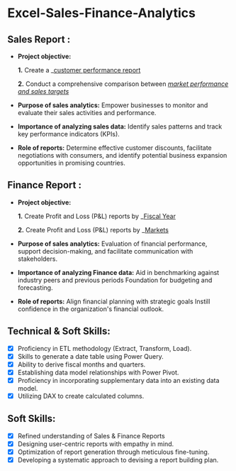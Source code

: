 # Excel-Sales-Finance-Analytics

## Sales Report :


- **Project objective:** 

    **1.** Create a _[customer performance report](https://github.com/vidhisa/Excel-Sales-Finance-Analytics/blob/main/Customer%20Net%20sales%20Performance.pdf )

    **2.** Conduct a comprehensive comparison between _[market performance and sales targets](https://github.com/vidhisa/Excel-Sales-Finance-Analytics/blob/main/Customer%20Net%20sales%20Performance.pdf)_

- **Purpose of sales analytics:** Empower businesses to monitor and evaluate their sales activities and performance.

- **Importance of analyzing sales data:** Identify sales patterns and track key performance indicators (KPIs).

- **Role of reports:** Determine effective customer discounts, facilitate negotiations with consumers, and identify potential business expansion opportunities in promising countries.


## Finance Report :

- **Project objective:** 

    **1.** Create Profit and Loss (P&L) reports by _[Fiscal Year](https://github.com/vidhisa/Excel-Sales-Finance-Analytics/blob/main/P%26%20L%20Year%20File.pdf)

   **2.** Create Profit and Loss (P&L) reports by _[Markets](https://github.com/vidhisa/Excel-Sales-Finance-Analytics/blob/main/Report%201%20P%26L.pdf)

- **Purpose of sales analytics:** Evaluation of financial performance, support decision-making, and facilitate communication with stakeholders.

- **Importance of analyzing Finance data:** Aid in benchmarking against industry peers and previous periods Foundation for budgeting and forecasting.

- **Role of reports:** Align financial planning with strategic goals Instill confidence in the organization's financial outlook.


## Technical & Soft Skills:
- [x]	Proficiency in ETL methodology (Extract, Transform, Load).
- [x]	Skills to generate a date table using Power Query.
- [x]	Ability to derive fiscal months and quarters.
- [x]	Establishing data model relationships with Power Pivot.
- [x]	Proficiency in incorporating supplementary data into an existing data model.
- [x]	Utilizing DAX to create calculated columns.

## Soft Skills:
- [x]	Refined understanding of Sales & Finance Reports
- [x]	Designing user-centric reports with empathy in mind.
- [x]	Optimization of report generation through meticulous fine-tuning.
- [x]	Developing a systematic approach to devising a report building plan.
